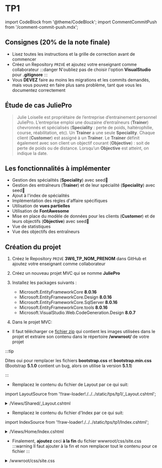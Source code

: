 # TP1

import CodeBlock from '@theme/CodeBlock';
import CommentCommitPush from '/comment-commit-push.mdx';

## Consignes (20% de la note finale)

- Lisez toutes les instructions et la grille de correction avant de commencer
- Créez un Repository `PRIVÉ` et ajoutez votre enseignant comme collaborateur
:::danger
N'oubliez pas de choisir l'option **VisualStudio** pour **.gitignore**
:::
- Vous **DEVEZ** faire au moins les migrations et les commits demandés, mais vous pouvez en faire plus sans problème, tant que vous les documentez correctement

## Étude de cas JuliePro

> Julie Loiselle est propriétaire de l’entreprise d’entrainement personnel JuliePro. L’entreprise emploi une douzaine d’entraîneurs (**Trainer**) chevronnés et spécialisés (**Speciality** : perte de poids, haltérophilie, course, réabilitation, etc).
> Un **Trainer** a une seule **Speciality**.
> Chaque client (**Customer**) est assigné à un **Trainer**.
> Le **Trainer** définit également avec son client un objectif courant (**Objective**) : soit de perte de poids ou de distance. Lorsqu’un **Objective** est atteint, on indique la date.

## Les fonctionnalités à implémenter

- Gestion des spécialités (**Speciality**) avec seed🌱
- Gestion des entraîneurs (**Trainer**) et de leur spécialité (**Speciality**) avec seed🌱
- Ajout à l'index de spécialités
- Implémentation des règles d'affaire spécifiques
- Utilisation de **vues partielles**
- Utilisation de **FontAwesome**
- Mise en place du modèle de données pour les clients (**Customer**) et de leurs objectifs (**Objective**) avec seed🌱
- Vue de statistiques
- Vue des objectifs des entraîneurs

## Création du projet

1. Créez le Repository `PRIVÉ` **3W6_TP_NOM_PRENOM** dans GitHub et ajoutez votre enseignant comme collaborateur

2. Créez un nouveau projet MVC qui se nomme **JuliePro**

3. Installez les packages suivants :
   - Microsoft.EntityFrameworkCore **8.0.16**
   - Microsoft.EntityFrameworkCore.Design **8.0.16**
   - Microsoft.EntityFrameworkCore.SqlServer **8.0.16**
   - Microsoft.EntityFrameworkCore.tools **8.0.16**
   - Microsoft.VisualStudio.Web.CodeGeneration.Design **8.0.7**


4. Dans le projet MVC:

- Il faut télécharger ce [fichier zip](/tps/tp1/TP1_FichiersComplementaires.zip) qui contient les images utilisées dans le projet et extraire son contenu dans le répertoire **/wwwroot/** de votre projet

:::tip

Dites oui pour remplacer les fichiers **bootstrap.css** et **bootstrap.min.css** (Bootstrap **5.1.0** contient un bug, alors on utilise la version **5.1.1**)

:::

- Remplacez le contenu du fichier de Layout par ce qui suit:

import LayoutSource from '!!raw-loader!./../../static/tps/tp1/\_Layout.cshtml';

<details>
<summary>/Views/Shared/_Layout.cshtml</summary>
<p>
<CodeBlock language="html" title="_Layout.cshtml">{LayoutSource}</CodeBlock>
</p>
</details>

- Remplacez le contenu du fichier d'Index par ce qui suit:

import IndexSource from '!!raw-loader!./../../static/tps/tp1/Index.cshtml';

<details>
<summary>/Views/Home/Index.cshtml</summary>
<p>
<CodeBlock language="html" title="Index.cshtml">{IndexSource}</CodeBlock>
</p>
</details>

- Finalement, **ajoutez** ceci **à la fin** du fichier wwwroot/css/site.css
:::warning
Il faut ajouter à la fin et non remplacer tout le contenu pour ce fichier
:::

<details>
<summary>/wwwroot/css/site.css</summary>
```
:root {
    --bs-primary: #fc9032;
    --bs-primary-rgb: 232,144,50
}

body {
    background-image: none
}
```
</details>

- Assurez-vous que la page d'accueil de votre application est identique à celle-ci:

![Image Reference](/tps/tp1/ReferenceProjet.png)

<CommentCommitPush/>

## Gestion des spécialités

1. Ajout de la classe **Speciality** qui sera gérée par Entity Framework (**EF**) dans le répertoire **/Models/**

![Image Reference](/tps/tp1/diagrammeSpeciality_V2.png)

```csharp title="Speciality"
public string Name { get; set; }
```

:::info

Il faut ajouter les champs nécessaires pour Entity Framework (**EF**) et les annotations. Référez-vous au diagramme plus haut qui vous montre les champs de la classe **Speciality**.

:::

2. Génération du contrôleur MVC pour la classe **Speciality**
3. Ajouter un seed🌱 pour les spécialités

```csharp title="Seed des spécialités"
builder.Entity<Speciality>().HasData(new Speciality() { Id = 1, Name = "Perte de poids" });
builder.Entity<Speciality>().HasData(new Speciality() { Id = 2, Name = "Course" });
builder.Entity<Speciality>().HasData(new Speciality() { Id = 3, Name = "Halthérophilie" });
builder.Entity<Speciality>().HasData(new Speciality() { Id = 4, Name = "Réhabilitation" });
```

4. Ajoutez une migration et mettez à jour votre base de données
5. Le menu **Specialities** de la page principale doit nous diriger vers la gestion des spécialités
6. Prenez un moment pour retirer la vue **Details** et retirer le lien dans la vue **Index**
7. À ce point, vous devez pouvoir faire les actions **CRUD** de **Speciality**

:::danger

Si vous voulez tester la suppresion d'une spécialité, nous vous recommandons d'en ajouter une nouvelle plutôt que de supprimer celles déjà présentent. 

:::

<CommentCommitPush/>

## Gestion des entraîneurs

1. Ajout de la classe **Trainer** qui sera gérée par Entity Framework Core dans le répertoire **/Models/**

![Image Reference](/tps/tp1/diagrammeTrainer_V2.png)

```csharp title="Trainer"
public string FirstName { get; set; }
public string LastName { get; set; }
public string Email { get; set; }
public string Photo { get; set; }
```

:::info

Il faut ajouter les champs nécessaires pour les **relations** et les **annotations**.

:::

2. Génération du contrôleur MVC pour la classe **Trainer**
3. Ajoutez un seed🌱 pour les entraîneurs

```csharp title="Seed des entraîneurs"
builder.Entity<Trainer>().HasData(new Trainer() { Id = 1, FirstName = "Chrystal", LastName = "Lapierre", Email = "Chrystal.lapierre@juliepro.ca", SpecialityId= 1, Photo = "Chrystal.png"});
builder.Entity<Trainer>().HasData(new Trainer() { Id = 2, FirstName = "Félix", LastName = "Trudeau", Email = "Felix.trudeau@juliePro.ca", SpecialityId = 2, Photo = "Felix.png" });
builder.Entity<Trainer>().HasData(new Trainer() { Id = 3, FirstName = "François", LastName = "Saint-John", Email = "Frank.StJohn@juliepro.ca", SpecialityId = 1, Photo = "Francois.png" });
builder.Entity<Trainer>().HasData(new Trainer() { Id = 4, FirstName = "Jean-Claude", LastName = "Bastien", Email = "JC.Bastien@juliepro.ca", SpecialityId = 4, Photo = "JeanClaude.png" });
builder.Entity<Trainer>().HasData(new Trainer() { Id = 5, FirstName = "Jin Lee", LastName = "Godette", Email = "JinLee.godette@juliepro.ca", SpecialityId = 3, Photo = "Jin Lee.png" });
builder.Entity<Trainer>().HasData(new Trainer() { Id = 6, FirstName = "Karine", LastName = "Lachance", Email = "Karine.Lachance@juliepro.ca", SpecialityId = 2, Photo = "Karine.png" });
builder.Entity<Trainer>().HasData(new Trainer() { Id = 7, FirstName = "Ramone", LastName = "Esteban", Email = "Ramone.Esteban@juliepro.ca", SpecialityId = 3, Photo = "Ramone.png" });
```

5. Ajoutez une migration et mettez à jour votre base de données
6. Le menu **Trainers** de la page principale doit nous diriger vers la gestion des entraîneurs

7. Modification de la vue et ajout des entraîneurs
   - Dans la vue Index:
     - Triez les entraîneurs par FirstName en premier et par LastName ensuite
     - Affichez l'image de la photo de l'entraîneur si elle est présente et limitez sa largeur à 200 pixels
     - Affichez le nom de la spécialité, pas son id
   - Dans la vue Details:
     - Affichez l'image de la photo de l'entraîneur en pleine résolution si elle est présente
     - Affichez le nom de la spécialité, pas son id
   - Dans la vue Delete:
     - Affichez le nom de la spécialité, pas son id
   - Dans les vues Create et Edit:
     - Votre select de spécialité est-il vraiment laid?🤮 Rappelez-vous que l'on utilise bootstrap et que les différents éléments doivent utiliser les classes bootstraps!
     - Permettre de sélectionner une spécialité et affichez le nom des spécialités et non pas leurs ids
     - Pour la photo, on garde ça simple pour l'instant et on doit taper le nom de l'image de l'entraîneur

<CommentCommitPush/>

## Ajout à l'index de spécialités

1. Ajoutez une colonne qui affiche les **Trainers** des spécialités
2. Les spécialités doivent être triées par nom (Name)
3. La liste de trainers pour chaque spécialité doit être triée par prénom (FirstName)
2. Chaque **Trainer** doit être un lien vers la page **Edit** de ce **Trainer**

![alt text](/tps/tp1/Index_Speciality_V2.png)

<CommentCommitPush/>

## Utilisation des vues partielles et de FontAwesome

1. Utilisez une vue partielle pour regrouper le bouton d'**action** et le bouton de **retour vers la liste**. Utilisez une vue partielle pour les boutons d'actions des vues suivantes:
   - Trainers/Create
   - Trainers/Edit
   - Trainers/Delete
   - Specialities/Create
   - Specialities/Edit
   - Specialities/Delete

:::caution

Chaque action peut avoir sa propre vue partielle et c'est aussi possible que 2 actions partagent une même vue partielle. Au total, vous ne devrez donc pas avoir plus de 3 vue partielles différentes pour cette section, car il existe 3 actions (Create, Edit et Delete) et vous **DEVEZ** réutiliser vos vues partielles entre **Trainer** et **Speciality**

:::

2. Maintenant que vos boutons d'actions sont réutilisés dans vos différentes vues, utilisez FontAwesome pour les boutons suivants:
   - <img src="https://raw.githubusercontent.com/FortAwesome/Font-Awesome/6.x/svgs/solid/plus.svg" width="20" height="20"/> pour Create
   - <img src="https://raw.githubusercontent.com/FortAwesome/Font-Awesome/6.x/svgs/solid/floppy-disk.svg" width="20" height="20"/> pour Save
   - <img src="https://raw.githubusercontent.com/FortAwesome/Font-Awesome/6.x/svgs/solid/trash.svg" width="20" height="20"/> pour Delete
   - <img src="https://raw.githubusercontent.com/FortAwesome/Font-Awesome/6.x/svgs/solid/circle-left.svg" width="20" height="20"/> pour Back to List
3. Si vos boutons sont trop près des autres champs, donnez leur un peu d'espace!

![Image Reference](/tps/tp1/wrongMargin.png)
❌

![Image Reference](/tps/tp1/rightMargin.png)
👌

<CommentCommitPush/>

## Ajout de clients et de leurs objectifs

1. Mettez en place le modèle de données pour les clients (**Customer**) et leurs objectifs (**Objective**)

![Image Reference](/tps/tp1/diagrammeCustomer_V2.png)

```csharp title="Customer"
public string FirstName { get; set; }
public string LastName { get; set; }
public string Email { get; set; }
public DateTime BirthDate { get; set; }
public double StartWeight { get; set; }
```

![Image Reference](/tps/tp1/diagrammeObjective_V2.png)

```csharp title="Objective"
public string Name { get; set; }
public double LostWeightKg { get; set; }
public double DistanceKm { get; set; }
public DateTime AchievedDate { get; set; }
```

2. Un **Customer** a donc une relation **un à plusieurs** avec ses **Objective**. La seule chose qui différencie l'objectif courant, c'est qu'il n'a pas d'**AchievedDate**.
3. Ajouter un seed 🌱 avec 4 clients (**Customer**) et leurs objectifs (**Objective**).
   - Les 3 premiers clients doivent être associés à l'entraîneur: **Chrystal Lapierre**
   - Le 4e client doit être associé à l'entraîneur: **Félix Trudeau**
   - Un objectif est considéré comme **courant** s'il n'a pas d'AchievedDate et comme **complété** s'il en a un.
   - Le premier client doit avoir **deux** objectif **courant** et **deux** objectifs **complétés**.
   - Le deuxième client doit avoir **un** objectifs **courants**.
   - Le troisième client doit avoir **trois** objectifs **complétés**.
   - Le quatrième client doit avoir votre **prénom** comme **FirstName**, votre **nom** comme **LastName** et avoir **un** objectif **courant** et **un** objectif **complété**.
   - Le contenu exacte des objectifs n'est pas important, mais ils doivent tous être différents et ils doivent contenir un mélange de courses et de perte de poids. **La propriété Name de l'objectif** devra donc être **course** ou **perte de poids**
4. Une fois que c'est fait, vérifiez les données dans votre base de données!

<CommentCommitPush/>


## Implémentation de la logique d'affaire

1. Empêchez la **suppression d'un Trainer** s'il est associé à au moins un **Custumer** et affichez un message approprié à l'utilisateur dans ce cas. Assurez-vous également que la **suppression d'un Trainer** fonctionne correctement **s'il n'a pas de client**. 

![Image Reference](/tps/tp1/deleteTrainerError_V2.png)

3. Empêchez la **création** d'un **Trainer** si l'**adresse email entrée est déjà utilisée** et affichez un message approprié à l'utilisateur dans ce cas

![Image Reference](/tps/tp1/CreateTrainerEmailError_V2.png)

<CommentCommitPush/>


## Ajout d'une page de statistiques

1. Créez une page pour afficher des statistiques à propos de l'application.
2. Il faut ajouter **Stats** dans le menu de navigation pour pouvoir accéder à la page de statistiques.
3. Il faut utiliser un **ViewModel** pour contenir les informations à afficher dans cette vue, nommez-le simplement **StatsVM**.
4. Il faut utiliser **Linq** pour obtenir les stats. Chaque stat va demander l'utilisation d'au moins une méthode de Linq qui est spécifiée dans les instructions.
5. Voici les stats qu'il faut afficher
- La **distance moyenne** des objectifs spécifiques à la **course** (En utilisant **Where** et **Average** de Linq)
- Le nombre d'objectifs le **moins élevé** d'un même client (En utilisant **Min** de Linq)
- Une très courte liste avec les **trois clients les plus jeunes en ordre croissant**. Il faut afficher leurs noms et leurs âges. (En utilisant **OrderBy** et **Take** de Linq)
- Les deux stats suivantes sont seulement pour l'entraîneur Chrystal Lapierre
  - Le poids total perdu du client qui a perdu le plus de poids (En utilisant **Max** et **Sum** de Linq) 
  - Le nombre maximal d'objectifs complétés par un de ses clients (En utilisant **Max** de Linq)
6. Voici une référence pour comprendre ce que l'application doit afficher. (Les valeurs ne sont **pas** les bonnes, évidemment)

<details>
![alt text](image-1.png)
</details>

:::info
Vous pouvez faire cette page en français ou en anglais.
:::

<CommentCommitPush/>

## Affichage d'un menu d'objectifs

1. C'est maintenant le moment de travailler sur la dernière fonctionnalité, l'affichage des objectifs.
2. Il faut ajouter une nouvelle option qui doit se nommer **Objectives** dans le menu de navigation pour pouvoir accéder à la page d'objectifs.
3. Voici ce que l'on doit voir dans ce menu lorsque l'on clique sur **Chrystal Lapierre**:
![Image Reference](/tps/tp1/Objectives.png)

4. Et lorsque l'on clique sur **Félix Trudeau**:
![Objectifs #2](/tps/tp1/Objectives2.png)

5. Pour le menu précédent, vous devrez utiliser un **accordion** de bootstrap pour afficher chacun des entraîneurs.
6. Une fois que vous affichez le contenu pour un entraîneur, utilisez simplement un tableau.
7. Pour ce menu, vous **devez** utiliser une vue partielle pour affichez le tableau et vous **devez** également utiliser une vue partielle pour afficher le contenu de chaque rangée du tableau.
8. Vous **devez** également utiliser un ViewModel qui doit se nommer **TrainerObjectivesVM**.
9. Vous **devez** également créer un ViewModel qui doit se nommer **CustomerObjectivesVM**.
10. Le ViewModel **TrainerObjectivesVM** **doit**, en plus de ses autres propriétés, contenir une List\<CustomerObjectivesVM\>.

11. Vous pouvez nommer vos vues comme vous le voulez, mais voici une suggestion:
   - Vue principale avec l'accordéon (**accordion**) (AllObjectives.cshtml)
     - Vue partielle avec le tableau (TrainerObjectives.cshtml)
       - Vue partielle avec une rangée du tableau (CustomerObjectives.cshtml)
12. Remarquez que pour chaque titre de l'**accordion** on affiche le nom de l'entraîneur **ET sa spécialité**.
13. Pour le status, il faut afficher un de ces 3 messages qui dépend directement du nombre d'objectifs incomplets qui est affiché dans la colonne précédente. Utilisez une couleur différente pour chaque message. Vous pouvez utiliser les classes (text-success, text-warning, text-danger)


<CommentCommitPush/>

## Grille de correction

| Tâche                                           | Nb Points |
| :---------------------------------------------- | :-------: |
| Mise en place du projet initial                 |     3     |
| Gestion des spécialités                         |     3     |
| Gestion des entraîneurs                         |     5     |
| Ajout à l'index de spécialités                  |     3     |
| Utilisation de vues partielles pour les boutons |     1     |
| Utilisation de FontAwesome                      |     1     |
| Ajout des clients et de leurs objectifs         |     1     |
| Logique d'affaire                               |     3     |
| Affichage de statisques avec requêtes Linq      |     5     |
| Affichage des objectifs                         |     8     |
| Consignes Git (commits/push)                    |     2     |
| **Total**                                       |  **/35**  |
